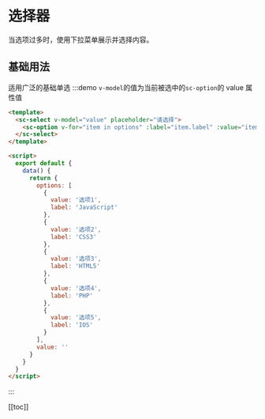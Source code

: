 # 选择器

当选项过多时，使用下拉菜单展示并选择内容。

## 基础用法

适用广泛的基础单选
:::demo `v-model`的值为当前被选中的`sc-option`的 value 属性值

```html
<template>
  <sc-select v-model="value" placeholder="请选择">
    <sc-option v-for="item in options" :label="item.label" :value="item.value" :key="item.id"> </sc-option>
  </sc-select>
</template>

<script>
  export default {
    data() {
      return {
        options: [
          {
            value: '选项1',
            label: 'JavaScript'
          },
          {
            value: '选项2',
            label: 'CSS3'
          },
          {
            value: '选项3',
            label: 'HTML5'
          },
          {
            value: '选项4',
            label: 'PHP'
          },
          {
            value: '选项5',
            label: 'IOS'
          }
        ],
        value: ''
      }
    }
  }
</script>
```

:::

[[toc]]

<script>
  export default {
    data() {
      return {
        options: [
          {
            value: '选项1',
            label: 'JavaScript'
          },
          {
            value: '选项2',
            label: 'CSS3'
          },
          {
            value: '选项3',
            label: 'HTML5'
          },
          {
            value: '选项4',
            label: 'PHP'
          },
          {
            value: '选项5',
            label: 'IOS'
          }
        ],
        value: ''
      }
    }
  }
</script>
